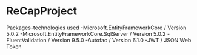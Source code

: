 # ReCapProject
Packages-technologies used
-Microsoft.EntityFrameworkCore / Version 5.0.2
-Microsoft.EntityFrameworkCore.SqlServer / Version 5.0.2
-FluentValidation / Version 9.5.0
-Autofac / Version 6.1.0
-JWT / JSON Web Token
